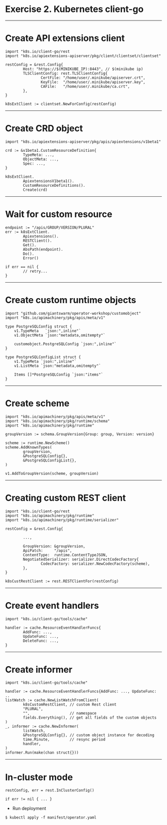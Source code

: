 <!-- .slide: data-background-image="/layout/img/city_skyline_buildings_2.svg" data-background-size="50% 50%" data-background-position="bottom" -->
# Exercise 2. Kubernetes client-go

---

# Create API extensions client

```
import "k8s.io/client-go/rest
import "k8s.io/apiextensions-apiserver/pkg/client/clientset/clientset"

restConfig = &rest.Config{
        Host: "https://$(MINIKUBE_IP):8443", // $(minikube ip)
        TLSClientConfig: rest.TLSClientConfig{
                CertFile: "/home/user/.minikube/apiserver.crt",
                KeyFile:  "/home/user/.minikube/apiserver.key",
                CAFile:   "/home/user/.minikube/ca.crt",
        },
}

k8sExtClient := clientset.NewForConfig(restConfig)
```

---

# Create CRD object

```
import "k8s.io/apiextensions-apiserver/pkg/apis/apiextensions/v1beta1"

crd := &v1beta1.CustomResourceDefinition{
        TypeMeta: ...,
        ObjectMeta: ...,
        Spec: ...,
}

k8sExtClient.
        ApiextensionsV1beta1().
        CustomResourceDefinitions().
        Create(crd)
```

---

# Wait for custom resource

```
endpoint := "/apis/GROUP/VERSION/PLURAL"
err := k8sExtClient.
        Apiextensions().
        RESTClient().
        Get().
        AbsPath(endpoint).
        Do().
        Error()

if err == nil {
        // retry...
}
```

---

# Create custom runtime objects

```
import "github.com/giantswarm/operator-workshop/customobject"
import "k8s.io/apimachinery/pkg/apis/meta/v1"

type PostgreSQLConfig struct {
    v1.TypeMeta   `json:",inline"`
    v1.ObjectMeta `json:"metadata,omitempty"`

    customobject.PostgreSQLConfig `json:",inline"`
}

type PostgreSQLConfigList struct {
    v1.TypeMeta `json:",inline"`
    v1.ListMeta `json:"metadata,omitempty"`

    Items []*PostgreSQLConfig `json:"items"`
}
```

---

# Create scheme

```
import "k8s.io/apimachinery/pkg/apis/meta/v1"
import "k8s.io/apimachinery/pkg/runtime/schema"
import "k8s.io/apimachinery/pkg/runtime"

groupVersion := schema.GroupVersion{Group: group, Version: version}

scheme := runtime.NewScheme()
scheme.AddKnownTypes(
        groupVersion,
        &PostgreSQLConfig{},
        &PostgreSQLConfigList{},
)

v1.AddToGroupVersion(scheme, groupVersion)
```

---

# Creating custom REST client

```
import "k8s.io/client-go/rest
import "k8s.io/apimachinery/pkg/runtime"
import "k8s.io/apimachinery/pkg/runtime/serializer"

restConfig = &rest.Config{

        ...,
  
        GroupVersion: &groupVersion,
        ApiPatch:     "/apis",
        ContentType:  runtime.ContentTypeJSON,
        NegotiatedSerializer: serializer.DirectCodecFactory{
                CodecFactory: serializer.NewCodecFactory(scheme),
        },
}

k8sCustRestClient := rest.RESTClientFor(restConfig)
```

---

# Create event handlers

```
import "k8s.io/client-go/tools/cache"

handler := cache.ResourceEventHandlerFuncs{
        AddFunc: ...,
        UpdateFunc: ...,
        DeleteFunc: ...,
}
```

---

# Create informer

```
import "k8s.io/client-go/tools/cache"

handler := cache.ResourceEventHandlerFuncs{AddFunc: ..., UpdateFunc: ..
listWatch := cache.NewListWatchFromClient(
        k8sCustomRestClient, // custom Rest client
        "PLURAL",            
        "",                  // namespace
        fields.Everything(), // get all fields of the custom objects
)
_, informer := cache.NewInformer(
        listWatch,
        &PostgreSQLConfig{}, // custom object instance for decoding
        time.Minute,         // resync period
        handler,
)
informer.Run(make(chan struct{}))
```

---

# In-cluster mode

```
restConfig, err = rest.InClusterConfig()

if err != nil { ... }
```

- Run deployment

```
$ kubectl apply -f manifest/operator.yaml
```

